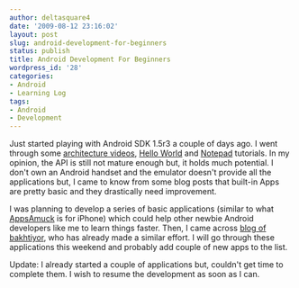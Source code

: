 ```yaml
---
author: deltasquare4
date: '2009-08-12 23:16:02'
layout: post
slug: android-development-for-beginners
status: publish
title: Android Development For Beginners
wordpress_id: '28'
categories:
- Android
- Learning Log
tags:
- Android
- Development
---
```


Just started playing with Android SDK 1.5r3 a couple of days ago. I went through some [architecture videos](http://developer.android.com/videos/index.html), [Hello World](http://developer.android.com/guide/tutorials/hello-world.html) and [Notepad](http://developer.android.com/guide/tutorials/notepad/index.html) tutorials. In my opinion, the API is still not mature enough but, it holds much potential. I don't own an Android handset and the emulator doesn't provide all the applications but, I came to know from some blog posts that built-in Apps are pretty basic and they drastically need improvement.

I was planning to develop a series of basic applications (similar to what [AppsAmuck](http://appsamuck.com/) is for iPhone) which could help other newbie Android developers like me to learn things faster. Then, I came across [blog of bakhtiyor](http://bakhtiyor.com/category/30-days-of-android-apps/), who has already made a similar effort. I will go through these applications this weekend and probably add couple of new apps to the list.

Update: I already started a couple of applications but, couldn't get time to complete them. I wish to resume the development as soon as I can.

